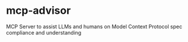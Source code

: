 # mcp-advisor
MCP Server to assist LLMs and humans on Model Context Protocol spec compliance and understanding

